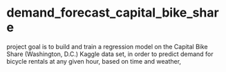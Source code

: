 # demand_forecast_capital_bike_share

project goal is to build and train a regression model on the Capital Bike Share (Washington, D.C.) Kaggle data set,
in order to predict demand for bicycle rentals at any given hour, based on time and weather,
